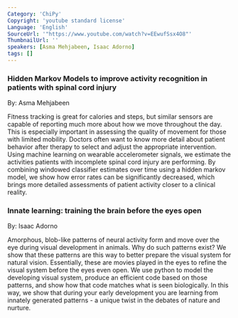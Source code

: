 ```yaml
---
Category: 'ChiPy'
Copyright: 'youtube standard license'
Language: 'English'
SourceUrl: '"https://www.youtube.com/watch?v=EEwufSsx4O8"'
ThumbnailUrl: ''
speakers: [Asma Mehjabeen, Isaac Adorno]
tags: []
---
```

### Hidden Markov Models to improve activity recognition in patients with spinal cord injury  
By: Asma Mehjabeen

Fitness tracking is great for calories and steps, but similar sensors are capable of reporting much more about how we move throughout the day. This is especially important in assessing the quality of movement for those with limited mobility. Doctors often want to know more detail about patient behavior after therapy to select and adjust the appropriate intervention. Using machine learning on wearable accelerometer signals, we estimate the activities patients with incomplete spinal cord injury are performing. By combining windowed classifier estimates over time using a hidden markov model, we show how error rates can be significantly decreased, which brings more detailed assessments of patient activity closer to a clinical reality.

### Innate learning: training the brain before the eyes open  
By: Isaac Adorno

Amorphous, blob-like patterns of neural activity form and move over the eye during visual development in animals. Why do such patterns exist? We show that these patterns are this way to better prepare the visual system for natural vision. Essentially, these are movies played in the eyes to refine the visual system before the eyes even open. We use python to model the developing visual system, produce an efficient code based on those patterns, and show how that code matches what is seen biologically. In this way, we show that during your early development you are learning from innately generated patterns - a unique twist in the debates of nature and nurture.
